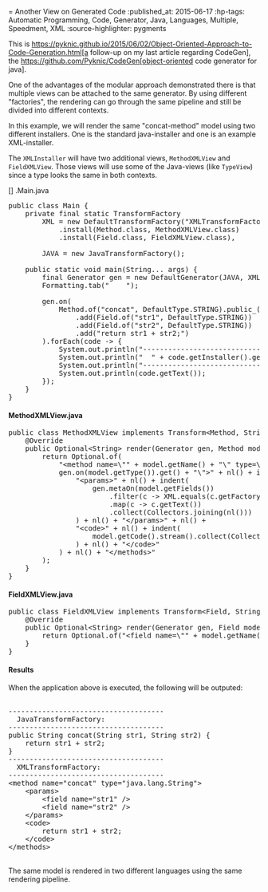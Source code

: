 = Another View on Generated Code
:published_at: 2015-06-17
:hp-tags: Automatic Programming, Code, Generator, Java, Languages, Multiple, Speedment, XML
:source-highlighter: pygments

This is https://pyknic.github.io/2015/06/02/Object-Oriented-Approach-to-Code-Generation.html[a follow-up on my last article regarding CodeGen], the https://github.com/Pyknic/CodeGen[object-oriented code generator for java].

One of the advantages of the modular approach demonstrated there is that multiple views can be attached to the same generator. By using different "factories", the rendering can go through the same pipeline and still be divided into different contexts.

In this example, we will render the same "concat-method" model using two different installers. One is the standard java-installer and one is an example XML-installer.

The `XMLInstaller` will have two additional views, `MethodXMLView` and `FieldXMLView`. Those views will use some of the Java-views (like `TypeView`) since a type looks the same in both contexts.

[]
.Main.java
<pre name="code" class="java">public class Main {
    private final static TransformFactory 
        XML = new DefaultTransformFactory("XMLTransformFactory")
            .install(Method.class, MethodXMLView.class)
            .install(Field.class, FieldXMLView.class),

        JAVA = new JavaTransformFactory();

    public static void main(String... args) {
        final Generator gen = new DefaultGenerator(JAVA, XML);
        Formatting.tab("    ");

        gen.on(
            Method.of("concat", DefaultType.STRING).public_()
                .add(Field.of("str1", DefaultType.STRING))
                .add(Field.of("str2", DefaultType.STRING))
                .add("return str1 + str2;")
        ).forEach(code -> {
            System.out.println("-------------------------------------");
            System.out.println("  " + code.getInstaller().getName() + ":");
            System.out.println("-------------------------------------");
            System.out.println(code.getText());
        });
    }
}</pre>
<h4>MethodXMLView.java</h4>
<pre name="code" class="java">public class MethodXMLView implements Transform&lt;Method, String&gt; {
    @Override
    public Optional&lt;String&gt; render(Generator gen, Method model) {
        return Optional.of(
            "&lt;method name=\"" + model.getName() + "\" type=\"" + 
            gen.on(model.getType()).get() + "\"&gt;" + nl() + indent(
                "&lt;params&gt;" + nl() + indent(
                    gen.metaOn(model.getFields())
                        .filter(c -&gt; XML.equals(c.getFactory()))
                        .map(c -&gt; c.getText())
                        .collect(Collectors.joining(nl()))
                ) + nl() + "&lt;/params&gt;" + nl() +
                "&lt;code&gt;" + nl() + indent(
                    model.getCode().stream().collect(Collectors.joining(nl()))
                ) + nl() + "&lt;/code&gt;"
            ) + nl() + "&lt;/methods&gt;"
        );
    }
}</pre>
<h4>FieldXMLView.java</h4>
<pre name="code" class="java">public class FieldXMLView implements Transform&lt;Field, String&gt; {
    @Override
    public Optional&lt;String&gt; render(Generator gen, Field model) {
        return Optional.of("&lt;field name=\"" + model.getName() + "\" /&gt;");
    }
}</pre>
<h4>Results</h4>
When the application above is executed, the following will be outputed:<br />
<br />
<pre>-------------------------------------
  JavaTransformFactory:
-------------------------------------
public String concat(String str1, String str2) {
    return str1 + str2;
}
-------------------------------------
  XMLTransformFactory:
-------------------------------------
&lt;method name="concat" type="java.lang.String"&gt;
    &lt;params&gt;
        &lt;field name="str1" /&gt;
        &lt;field name="str2" /&gt;
    &lt;/params&gt;
    &lt;code&gt;
        return str1 + str2;
    &lt;/code&gt;
&lt;/methods&gt;</pre>
<br />
The same model is rendered in two different languages using the same rendering pipeline.